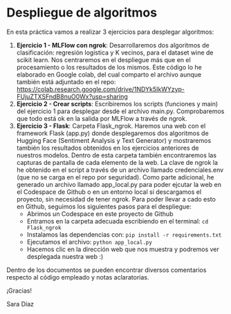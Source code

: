 # Despliegue de algoritmos

En esta práctica vamos a realizar 3 ejercicios para desplegar algoritmos:
1. **Ejercicio 1 - MLFlow con ngrok**: Desarrollaremos dos algoritmos de clasificación: regresión logística y K vecinos, para el dataset wine de scikit learn. Nos centraremos en el despliegue más que en el procesamiento o los resultados de los mismos. Este código lo he elaborado en Google colab, del cual comparto el archivo aunque también está adjuntado en el repo: https://colab.research.google.com/drive/1NDYk5IkWYzyp-FUjuZTXSFndB8nuO0Wx?usp=sharing
2. **Ejercicio 2 - Crear scripts**: Escribiremos los scripts (funciones y main) del ejercicio 1 para desplegar desde el archivo main.py. Comprobaremos que todo está ok en la salida por MLFlow a través de ngrok.
3. **Ejercicio 3 - Flask**: Carpeta Flask_ngrok. Haremos una web con el framework Flask (app.py) donde desplegaremos dos algoritmos de Hugging Face (Sentiment Analysis y Text Generator) y mostraremos también los resultados obtenidos en los ejercicios anteriores de nuestros modelos. Dentro de esta carpeta también encontraremos las capturas de pantalla de cada elemento de la web. La clave de ngrok la he obtenido en el script a través de un archivo llamado credenciales.env (que no se carga en el repo por seguridad). Como parte adicional, he generado un archivo llamado app_local.py para poder ejcutar la web en el Codespace de Github o en un entorno local si descargamos el proyecto, sin necesidad de tener ngrok. Para poder llevar a cado esto en Github, seguimos los siguientes pasos para el despliegue:
    - Abrimos un Codespace en este proyecto de Github
    - Entramos en la carpeta adecuada escribiendo en el terminal: ```cd Flask_ngrok```
    - Instalamos las dependencias con: ```pip install -r requirements.txt```
    - Ejecutamos el archivo: ```python app_local.py```
    - Hacemos clic en la dirección web que nos muestra y podremos ver desplegada nuestra web :)

Dentro de los documentos se pueden encontrar diversos comentarios respecto al código empleado y notas aclaratorias.

¡Gracias!

Sara Díaz
